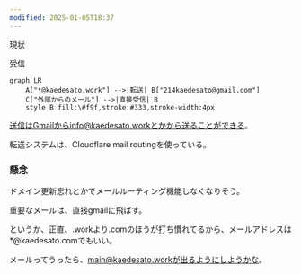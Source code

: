 ```yaml
---
modified: 2025-01-05T18:37
---
```

  

  

現状

受信

```Mermaid
graph LR
    A["*@kaedesato.work"] -->|転送| B["214kaedesato@gmail.com"]
    C["外部からのメール"] -->|直接受信| B
    style B fill:\#f9f,stroke:#333,stroke-width:4px
```

  

送信はGmailからinfo@kaedesato.workとかから送ることができる。

  

転送システムは、Cloudflare mail routingを使っている。

  

### 懸念

ドメイン更新忘れとかでメールルーティング機能しなくなりそう。

重要なメールは、直接gmailに飛ばす。

  

というか、正直、.workより.comのほうが打ち慣れてるから、メールアドレスは*@kaedesato.comでもいい。

メールってうったら、main@kaedesato.workが出るようにしようかな。